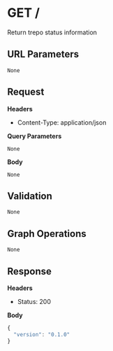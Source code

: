 # GET /
Return trepo status information

## URL Parameters

`None`

## Request

**Headers**

* Content-Type: application/json

**Query Parameters**

`None`

**Body**

`None`

## Validation

`None`

## Graph Operations

`None`

## Response

**Headers**

* Status: 200

**Body**

````javascript
{
  "version": "0.1.0"
}
````